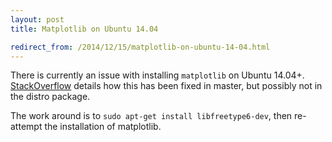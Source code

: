 ```yaml
---
layout: post
title: Matplotlib on Ubuntu 14.04

redirect_from: /2014/12/15/matplotlib-on-ubuntu-14-04.html
---
```



There is currently an issue with installing `matplotlib` on Ubuntu 14.04+. [StackOverflow](https://stackoverflow.com/questions/25674612/ubuntu-14-04-pip-cannot-upgrade-matplotllib) details how this has been fixed in master, but possibly not in the distro package. 

The work around is to `sudo apt-get install libfreetype6-dev`, then re-attempt the installation of matplotlib.
